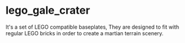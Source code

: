 # lego_gale_crater
It's a set of LEGO compatible baseplates, They are designed to fit with regular LEGO bricks in order to create a martian terrain scenery.
